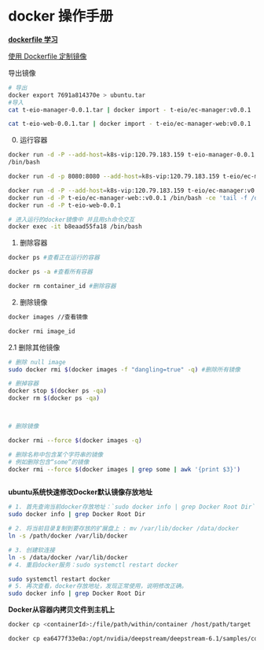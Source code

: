 # docker 操作手册

**[dockerfile 学习](https://www.runoob.com/docker/docker-dockerfile.html)**

[使用 Dockerfile 定制镜像](https://yeasy.gitbook.io/docker_practice/image/build)

导出镜像

```sh
# 导出
docker export 7691a814370e > ubuntu.tar
#导入
cat t-eio-manager-0.0.1.tar | docker import - t-eio/ec-manager:v0.0.1

cat t-eio-web-0.0.1.tar | docker import - t-eio/ec-manager-web:v0.0.1

```

0. 运行容器

```sh
docker run -d -P --add-host=k8s-vip:120.79.183.159 t-eio-manager-0.0.1 /bin/bash -ce 'tail -f /dev/null'
/bin/bash

docker run -d -p 8080:8080 --add-host=k8s-vip:120.79.183.159 t-eio/ec-manager:v0.0.1 /bin/bash -ce 'tail -f /dev/null'

docker run -d -P --add-host=k8s-vip:120.79.183.159 t-eio/ec-manager:v0.0.1 /bin/bash -ce 'tail -f /dev/null'
docker run -d -P t-eio/ec-manager-web::v0.0.1 /bin/bash -ce 'tail -f /dev/null'
docker run -d -P t-eio-web-0.0.1

# 进入运行的docker镜像中 并且用sh命令交互
docker exec -it b8eaad55fa18 /bin/bash
```

1. 删除容器

```sh
docker ps #查看正在运行的容器

docker ps -a #查看所有容器

docker rm container_id #删除容器
```

2. 删除镜像
```sh
docker images //查看镜像

docker rmi image_id
```

2.1 删除其他镜像

```sh
# 删除 null image
sudo docker rmi $(docker images -f "dangling=true" -q) #删除所有镜像
```

```sh
# 删掉容器
docker stop $(docker ps -qa)
docker rm $(docker ps -qa)
```

```sh


# 删除镜像

docker rmi --force $(docker images -q)

# 删除名称中包含某个字符串的镜像
# 例如删除包含“some”的镜像
docker rmi --force $(docker images | grep some | awk '{print $3}')



```

**ubuntu系统快速修改Docker默认镜像存放地址**


```sh
# 1. 首先查询当前docker存放地址：`sudo docker info | grep Docker Root Dir`，通常地址位于： /var/lib/docker
sudo docker info | grep Docker Root Dir

# 2. 将当前目录复制到要存放的扩展盘上 : mv /var/lib/docker /data/docker
ln -s /path/docker /var/lib/docker

# 3. 创建软连接
ln -s /data/docker /var/lib/docker
# 4. 重启docker服务：sudo systemctl restart docker

sudo systemctl restart docker
# 5. 再次查看，docker存放地址，发现正常使用，说明修改正确。
sudo docker info | grep Docker Root Dir

```



**Docker从容器内拷贝文件到主机上**



```sh
docker cp <containerId>:/file/path/within/container /host/path/target

docker cp ea6477f33e0a:/opt/nvidia/deepstream/deepstream-6.1/samples/configs/deepstream-app/out_source0.mp4 ~

```
